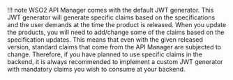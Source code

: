 
!!! note
    WSO2 API Manager comes with the default JWT generator. This JWT generator will generate specific claims based on the specifications and the user demands at the time the product is released. When you update the products, you will need to add/change some of the claims based on the specification updates. This means that even with the given released version, standard claims that come from the API Manager are subjected to change. Therefore, if you have planned to use specific claims in the backend, it is always recommended to implement a custom JWT generator with mandatory claims you wish to consume at your backend.